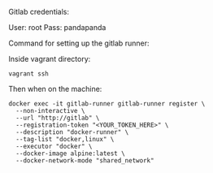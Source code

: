 Gitlab credentials:

User: root
Pass: pandapanda

Command for setting up the gitlab runner:

Inside vagrant directory:

`vagrant ssh`

Then when on the machine:
```
docker exec -it gitlab-runner gitlab-runner register \
  --non-interactive \
  --url "http://gitlab" \
  --registration-token "<YOUR_TOKEN_HERE>" \
  --description "docker-runner" \
  --tag-list "docker,linux" \
  --executor "docker" \
  --docker-image alpine:latest \
  --docker-network-mode "shared_network"
```
